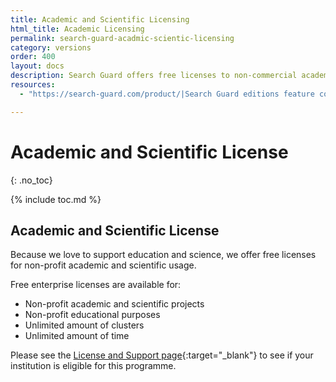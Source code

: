 ```yaml
---
title: Academic and Scientific Licensing
html_title: Academic Licensing
permalink: search-guard-acadmic-scientic-licensing
category: versions
order: 400
layout: docs
description: Search Guard offers free licenses to non-commercial academic and scientific usage.  
resources:
  - "https://search-guard.com/product/|Search Guard editions feature comparison (website)"

---
```

<!---
Copyright 2022 floragunn GmbH
-->

# Academic and Scientific License
{: .no_toc}

{% include toc.md %}

## Academic and Scientific License

Because we love to support education and science, we offer free licenses for non-profit academic and scientific usage. 

Free enterprise licenses are available for:

* Non-profit academic and scientific projects
* Non-profit educational purposes
* Unlimited amount of clusters
* Unlimited amount of time

Please see the [License and Support page](https://search-guard.com/licensing/){:target="_blank"} to see if your institution is eligible for this programme. 

